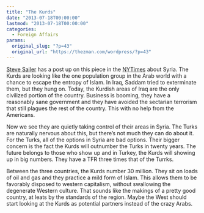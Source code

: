 ```yaml
---
title: "The Kurds"
date: "2013-07-18T00:00:00"
lastmod: "2013-07-18T00:00:00"
categories:
  - Foreign Affairs
params:
  original_slug: "?p=43"
  original_url: "https://thezman.com/wordpress/?p=43"
---
```


[Steve
Sailer](http://isteve.blogspot.com/2013/07/the-slow-success-of-kurdish-nationalism.html)
has a post up on this piece in
the [NYTimes](http://www.nytimes.com/2013/07/18/world/middleeast/momentum-shifts-in-syria-bolstering-assads-position.html?pagewanted=all&_r=0) about
Syria. The Kurds are looking like the one population group in the Arab
world with a chance to escape the entropy of Islam. In Iraq, Saddam
tried to exterminate them, but they hung on. Today, the Kurdish areas of
Iraq are the only civilized portion of the country. Business is booming,
they have a reasonably sane government and they have avoided the
sectarian terrorism that still plagues the rest of the country. This
with no help from the Americans.

Now we see they are quietly taking control of their areas in Syria. The
Turks are naturally nervous about this, but there’s not much they can do
about it. For the Turks, all of the options in Syria are bad options.
Their bigger concern is the fact the Kurds will outnumber the Turks in
twenty years. The future belongs to those who show up and in Turkey, the
Kurds will showing up in big numbers. They have a TFR three times that
of the Turrks.

Between the three countries, the Kurds number 30 million. They sit on
loads of oil and gas and they practice a mild form of Islam. This allows
them to be favorably disposed to western capitalism, without swallowing
the degenerate Western culture. That sounds like the makings of a pretty
good country, at leats by the standards of the region. Maybe the West
should start looking at the Kurds as potential partners instead of the
crazy Arabs.
